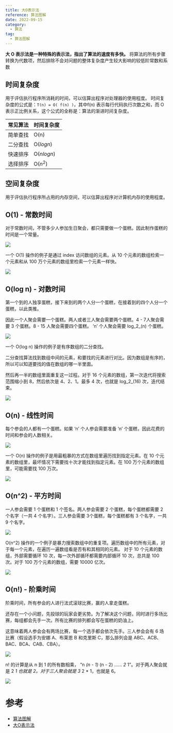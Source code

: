 ```yaml
---
title: 大O表示法
reference: 算法图解
date: 2022-09-15
category:
  - 算法
tag: 
  - 算法图解
---
```


**大 O 表示法是一种特殊的表示法，指出了算法的速度有多快。**
将算法的所有步骤转换为代数项，然后排除不会对问题的整体复杂度产生较大影响的较低阶常数和系数

## 时间复杂度

用于评估执行程序所消耗的时间，可以估算出程序对处理器的使用程度。
时间复杂度的公式是：`T(n) = O( f(n) )`，其中f(n) 表示每行代码执行次数之和，而 O 表示正比例关系，这个公式的全称是：算法的渐进时间复杂度。

|常见算法| 时间复杂度|
|----|----|
|简单查找|O(n)|
|二分查找|O($log_{}{n}$)|
|快速排序|O($nlog_{}{n}$)|
|选择排序|O($n^{2}$)|

## 空间复杂度

用于评估执行程序所占用的内存空间，可以估算出程序对计算机内存的使用程度。

## O(1) - 常数时间

对于常数时间，不管多少人参加生日聚会，都只需要做一个蛋糕。因此制作蛋糕的时间是一个常量。

![](./images/large-o-notation/0407071739104462101.png)

一个 O(1) 操作的例子是通过 index 访问数组的元素。从 10 个元素的数组检索一个元素和从 100 万个元素的数组里检索一个元素一样快。

![](./images/large-o-notation/0407071739104476238.png)

## O(log n) - 对数时间

第一个到的人独享蛋糕，接下来到的两个人分一个蛋糕，在接着到的四个人分一个蛋糕，以此类推。

因此一个人聚会需要一个蛋糕。两人或者三人聚会需要两个蛋糕。4 - 7人聚会需要 3 个蛋糕。8 - 15 人聚会需要四个蛋糕。 ‘n’ 个人聚会需要 log_2_(n) 个蛋糕。

![](./images/large-o-notation/0407071739104531958.png)

一个 O(log n) 操作的例子是有序数组的二分查找。

二分查找算法找到数组中间的元素，和要找的元素进行对比。因为数组是有序的，所以可以知道要找的值在数组的哪一半里面。

然后再一半的数组里面重复这一过程。对于 16 个元素的数组，第一次迭代将搜索范围缩小到 8，然后依次是 4、2、1。最多 4 次，也就是 log_2_(16) 次，迭代结束。

![](./images/large-o-notation/0407071739104558034.png)

## O(n) - 线性时间

每个参会的人都有一个蛋糕。如果 ‘n’ 个人参会需要准备 ‘n’ 个蛋糕，因此花费的时间和参会的人数相关。

![](./images/large-o-notation/0407071739104577121.png)

一个 O(n) 操作的例子是用最粗暴的方式在数组里遍历找到指定元素。在 10 个元素的数组里，最坏情况下需要找十次才能找到指定元素。在 100 万个元素的数组里，可能需要找 100 万次。

![](./images/large-o-notation/0407071739104596762.png)

## O(n^2) - 平方时间

一人参会需要 1 个蛋糕和 1 个签名。两人参会需要 2 个蛋糕，每个蛋糕都需要 2 个名字（一共 4 个名字）。三人参会需要 3个蛋糕，每个蛋糕都有 3 个名字，一共 9 个名字。

![](./images/large-o-notation/0407071739104664776.png)

O(n^2) 操作的一个例子是暴力搜索数组中的重复项。遍历数组中的所有元素，对于每一个元素，在遍历一遍数组看是否有和其相同的元素。
对于 10 个元素的数组，外部需要循环 10 次，每一次外部循环都需要内部循环 10 次，总共是 100 次。对于 100 万个元素的数组，需要 10000 亿次。

![](./images/large-o-notation/0407071739104690104.png)

## O(n!) - 阶乘时间

阶乘时间，所有参会的人进行法式滚球比赛，赢的人拿走蛋糕。

还存在一个小问题，先投球的玩家会更劣势。为了解决这个问题，同时进行多场比赛，每组都会先手一次。所有比赛的排列都会写在蛋糕的奶油上。

这意味着两人参会会有两场比赛，每一个选手都会依次先手。三人参会会有 6 场比赛（假设选手为安娜 A、布莱恩 B 和克里斯 C，那么排列会是 ABC、ACB、BAC、BCA、CAB、CBA）。

![](./images/large-o-notation/0407071739104798878.png)

n! 的计算是从 n 到 1 的所有数相乘， “n *(n - 1)* (n - 2) …… *2* 1”。对于两人聚会就是 2 *1 也就是 2。对于三人聚会就是 3* 2 * 1，也就是 6。

![](./images/large-o-notation/0407071739104819509.png)

# 参考

- [算法图解](https://book.douban.com/subject/26616292/)
- [大O表示法](https://www.freecodecamp.org/chinese/news/big-o-notation/)
